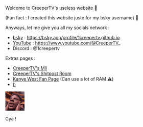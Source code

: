 Welcome to CreeperTV's useless website 🥳

(Fun fact : I created this website juste for my bsky username) 🤫

Anyways, let me give you all my socials network :
- [bsky](https://bsky.app/profile/1creepertv.github.io) : https://bsky.app/profile/1creepertv.github.io
- [YouTube](https://www.youtube.com/@CreeperTV_) : https://www.youtube.com/@CreeperTV_
- Discord : @1creepertv

Extras pages :
- [CreeperTV's Mii](https://1creepertv.github.io/mii)
- [CreeperTV's Shitpost Room](https://1creepertv.github.io/shitpost)
- [Kanye West Fan Page](https://1creepertv.github.io/ye) (Can use a lot of RAM ⚠️)
- [h](https://1creepertv.github.io/h)


![Speed](https://raw.githubusercontent.com/1CreeperTV/1creepertv.github.io/refs/heads/main/shocked-ishowspeed.gif)

Cya !
